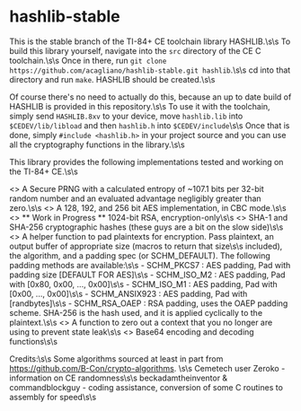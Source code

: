 # hashlib-stable

This is the stable branch of the TI-84+ CE toolchain library HASHLIB.\s\s
To build this library yourself, navigate into the `src` directory of the CE C toolchain.\s\s
Once in there, run `git clone https://github.com/acagliano/hashlib-stable.git hashlib`.\s\s
cd into that directory and run `make`. HASHLIB should be created.\s\s

Of course there's no need to actually do this, because an up to date build of HASHLIB is provided in this repository.\s\s
To use it with the toolchain, simply send `HASHLIB.8xv` to your device, move `hashlib.lib` into `$CEDEV/lib/libload` and then `hashlib.h` into `$CEDEV/include`\s\s
Once that is done, simply `#include <hashlib.h>` in your project source and you can use all the cryptography functions in the library.\s\s

This library provides the following implementations tested and working on the TI-84+ CE.\s\s

<> A Secure PRNG with a calculated entropy of ~107.1 bits per 32-bit random number and an evaluated advantage negligibly greater than zero.\s\s
<> A 128, 192, and 256 bit AES implementation, in CBC mode.\s\s
<> ** Work in Progress ** 1024-bit RSA, encryption-only\s\s
<> SHA-1 and SHA-256 cryptographic hashes (these guys are a bit on the slow side)\s\s
<> A helper function to pad plaintexts for encryption. Pass plaintext, an output buffer of appropriate size (macros to return that size\s\s included), the algorithm, and a padding spec (or SCHM_DEFAULT). The following padding methods are available:\s\s
    - SCHM_PKCS7 : AES padding, Pad with padding size [DEFAULT FOR AES]\s\s
    - SCHM_ISO_M2 : AES padding, Pad with [0x80, 0x00, ..., 0x00]\s\s
    - SCHM_ISO_M1 : AES padding, Pad with [0x00, ..., 0x00]\s\s
    - SCHM_ANSIX923 : AES padding, Pad with [randbytes]\s\s
    - SCHM_RSA_OAEP : RSA padding, uses the OAEP padding scheme. SHA-256 is the hash used, and it is applied cyclically to the plaintext.\s\s
<> A function to zero out a context that you no longer are using to prevent state leak\s\s
<> Base64 encoding and decoding functions\s\s

Credits:\s\s
Some algorithms sourced at least in part from https://github.com/B-Con/crypto-algorithms. \s\s
Cemetech user Zeroko - information on CE randomness\s\s
beckadamtheinventor & commandblockguy - coding assistance, conversion of some C routines to assembly for speed\s\s

